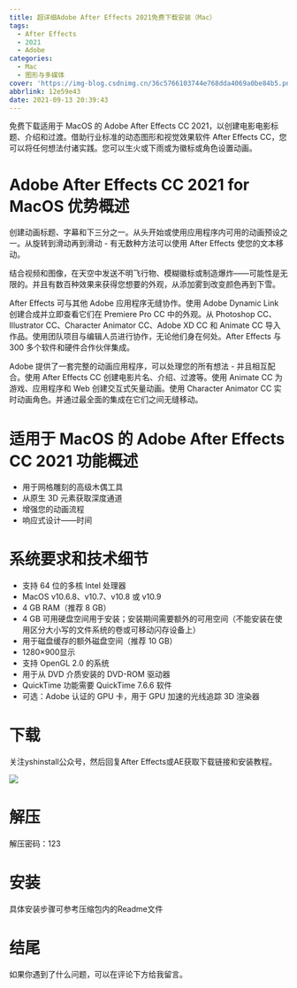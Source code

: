 ```yaml
---
title: 超详细Adobe After Effects 2021免费下载安装（Mac）
tags:
  - After Effects
  - 2021
  - Adobe
categories:
  - Mac
  - 图形与多媒体
cover: 'https://img-blog.csdnimg.cn/36c5766103744e768dda4069a0be84b5.png'
abbrlink: 12e59e43
date: 2021-09-13 20:39:43
---
```


免费下载适用于 MacOS 的 Adob​​e After Effects CC 2021，以创建电影电影标题、介绍和过渡。借助行业标准的动态图形和视觉效果软件 After Effects CC，您可以将任何想法付诸实践。您可以生火或下雨或为徽标或角色设置动画。

# Adobe After Effects CC 2021 for MacOS 优势概述
创建动画标题、字幕和下三分之一。从头开始或使用应用程序内可用的动画预设之一。从旋转到滑动再到滑动 - 有无数种方法可以使用 After Effects 使您的文本移动。

结合视频和图像，在天空中发送不明飞行物、模糊徽标或制造爆炸——可能性是无限的。并且有数百种效果来获得您想要的外观，从添加雾到改变颜色再到下雪。

After Effects 可与其他 Adob​​e 应用程序无缝协作。使用 Adob​​e Dynamic Link 创建合成并立即查看它们在 Premiere Pro CC 中的外观。从 Photoshop CC、Illustrator CC、Character Animator CC、Adobe XD CC 和 Animate CC 导入作品。使用团队项目与编辑人员进行协作，无论他们身在何处。After Effects 与 300 多个软件和硬件合作伙伴集成。

Adobe 提供了一套完整的动画应用程序，可以处理您的所有想法 - 并且相互配合。使用 After Effects CC 创建电影片名、介绍、过渡等。使用 Animate CC 为游戏、应用程序和 Web 创建交互式矢量动画。使用 Character Animator CC 实时动画角色。并通过最全面的集成在它们之间无缝移动。

# 适用于 MacOS 的 Adob​​e After Effects CC 2021 功能概述
- 用于网格雕刻的高级木偶工具
- 从原生 3D 元素获取深度通道
- 增强您的动画流程
- 响应式设计——时间

# 系统要求和技术细节
- 支持 64 位的多核 Intel 处理器
- MacOS v10.6.8、v10.7、v10.8 或 v10.9
- 4 GB RAM（推荐 8 GB）
- 4 GB 可用硬盘空间用于安装；安装期间需要额外的可用空间（不能安装在使用区分大小写的文件系统的卷或可移动闪存设备上）
- 用于磁盘缓存的额外磁盘空间（推荐 10 GB）
- 1280×900显示
- 支持 OpenGL 2.0 的系统
- 用于从 DVD 介质安装的 DVD-ROM 驱动器
- QuickTime 功能需要 QuickTime 7.6.6 软件
- 可选：Adobe 认证的 GPU 卡，用于 GPU 加速的光线追踪 3D 渲染器

# 下载
关注yshinstall公众号，然后回复After Effects或AE获取下载链接和安装教程。

![](https://img-blog.csdnimg.cn/f824f9d6c4ca40549a3d02de1938c17c.jpg#pic_center)

# 解压
解压密码：123

# 安装
具体安装步骤可参考压缩包内的Readme文件

# 结尾
如果你遇到了什么问题，可以在评论下方给我留言。


